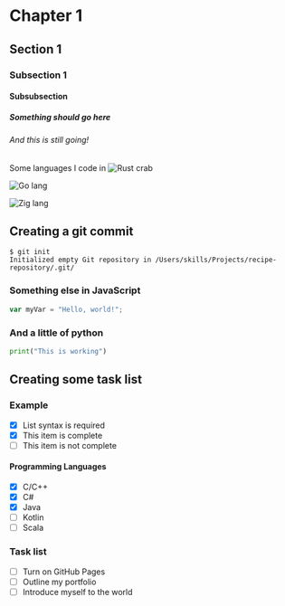 # Chapter 1
## Section 1
### Subsection 1
#### Subsubsection
##### Something should go here
###### And this is still going!

Some languages I code in
![Rust crab](https://e7.pngegg.com/pngimages/114/914/png-clipart-rust-programming-language-logo-machine-learning-haskell-crab-animals-cartoon.png)

![Go lang](https://d112y698adiu2z.cloudfront.net/photos/production/software_photos/001/895/073/datas/gallery.jpg)

![Zig lang](https://th.bing.com/th/id/OIP.vk3hHnrxTclNRyCz-87DpQHaEK?rs=1&pid=ImgDetMain)

## Creating a git commit
```
$ git init
Initialized empty Git repository in /Users/skills/Projects/recipe-repository/.git/
```

### Something else in JavaScript
``` javascript
var myVar = "Hello, world!";
```

### And a little of python
``` python
print("This is working")
```

## Creating some task list
### Example
- [x] List syntax is required
- [x] This item is complete
- [ ] This item is not complete
#### Programming Languages
- [x] C/C++
- [x] C#
- [x] Java
- [ ] Kotlin
- [ ] Scala

### Task list
- [ ] Turn on GitHub Pages
- [ ] Outline my portfolio
- [ ] Introduce myself to the world